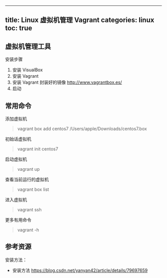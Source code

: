---
title: Linux 虚拟机管理 Vagrant 
categories: linux
toc: true
--

## 虚拟机管理工具


安装步骤

1. 安装 VisualBox
2. 安装 Vagrant
3. 安装 Vagrant 封装好的镜像 http://www.vagrantbox.es/
4. 启动 


## 常用命令

添加虚拟机

> vagrant box add centos7 /Users/apple/Downloads/centos7.box

初始话虚拟机

> vagrant init centos7  

启动虚拟机

> vagrant up

查看当前运行的虚拟机

> vagrant box list

进入虚拟机

> vagrant ssh

更多有用命令

> vagrant -h

## 参考资源 

安装方法：

- 安装方法 https://blog.csdn.net/yanyan42/article/details/79697659


